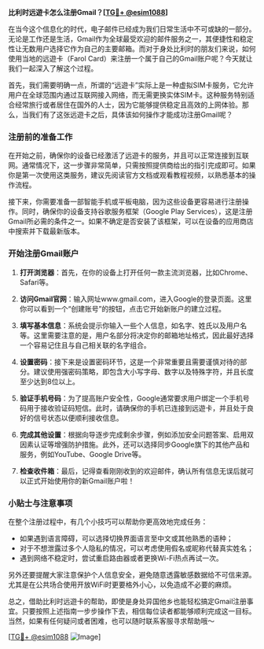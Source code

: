 **比利时远遊卡怎么注册Gmail？[[TG💪+ @esim1088](https://t.me/s/esim1088)]**

在当今这个信息化的时代，电子邮件已经成为我们日常生活中不可或缺的一部分。无论是工作还是生活，Gmail作为全球最受欢迎的邮件服务之一，其便捷性和稳定性让无数用户选择它作为自己的主要邮箱。而对于身处比利时的朋友们来说，如何使用当地的远遊卡（Farol Card）来注册一个属于自己的Gmail账户呢？今天就让我们一起深入了解这个过程。

首先，我们需要明确一点，所谓的“远遊卡”实际上是一种虚拟SIM卡服务，它允许用户在全球范围内通过互联网接入网络，而无需更换实体SIM卡。这种服务特别适合经常旅行或者居住在国外的人士，因为它能够提供稳定且高效的上网体验。那么，当我们有了这张远遊卡之后，具体该如何操作才能成功注册Gmail呢？

### 注册前的准备工作

在开始之前，确保你的设备已经激活了远遊卡的服务，并且可以正常连接到互联网。通常情况下，这一步骤非常简单，只需按照提供商给出的指引完成即可。如果你是第一次使用这类服务，建议先阅读官方文档或观看教程视频，以熟悉基本的操作流程。

接下来，你需要准备一部智能手机或平板电脑，因为这些设备更容易进行注册操作。同时，确保你的设备支持谷歌服务框架（Google Play Services），这是注册Gmail所必需的条件之一。如果不确定是否安装了该框架，可以在设备的应用商店中搜索并下载最新版本。

### 开始注册Gmail账户

1. **打开浏览器**：首先，在你的设备上打开任何一款主流浏览器，比如Chrome、Safari等。
   
2. **访问Gmail官网**：输入网址www.gmail.com，进入Google的登录页面。这里你可以看到一个“创建账号”的按钮，点击它开始新账户的建立过程。

3. **填写基本信息**：系统会提示你输入一些个人信息，如名字、姓氏以及用户名等。这里需要注意的是，用户名部分将决定你的邮箱地址格式，因此最好选择一个容易记住且与自己相关联的名字组合。

4. **设置密码**：接下来是设置密码环节，这是一个非常重要且需要谨慎对待的部分。建议使用强密码策略，即包含大小写字母、数字以及特殊字符，并且长度至少达到8位以上。

5. **验证手机号码**：为了提高账户安全性，Google通常要求用户绑定一个手机号码用于接收验证码短信。此时，请确保你的手机已连接到远遊卡，并且处于良好的信号状态以便顺利接收信息。

6. **完成其他设置**：根据向导逐步完成剩余步骤，例如添加安全问题答案、启用双因素认证等增强防护措施。此外，还可以选择同步Google旗下的其他产品和服务，例如YouTube、Google Drive等。

7. **检查收件箱**：最后，记得查看刚刚收到的欢迎邮件，确认所有信息无误后就可以正式开始使用你的新Gmail账户啦！

### 小贴士与注意事项

在整个注册过程中，有几个小技巧可以帮助你更高效地完成任务：
- 如果遇到语言障碍，可以选择切换界面语言至中文或其他熟悉的语种；
- 对于不想泄露过多个人隐私的情况，可以考虑使用假名或昵称代替真实姓名；
- 遇到网络不稳定时，尝试重启路由器或者更换Wi-Fi热点再试一次。

另外还要提醒大家注意保护个人信息安全，避免随意透露敏感数据给不可信来源。尤其是在公共场合使用开放WiFi时更要格外小心，以免造成不必要的麻烦。

总之，借助比利时远遊卡的帮助，即使是身处异国他乡也能轻松搞定Gmail注册事宜。只要按照上述指南一步步操作下去，相信每位读者都能够顺利完成这一目标。当然，如果有任何疑问或者困难，也可以随时联系客服寻求帮助哦～

[[TG💪+ @esim1088](https://t.me/s/esim1088) ![Image](https://i.postimg.cc/4NQfJmqS/Snipaste-2025-05-13-00-14-12.png)]